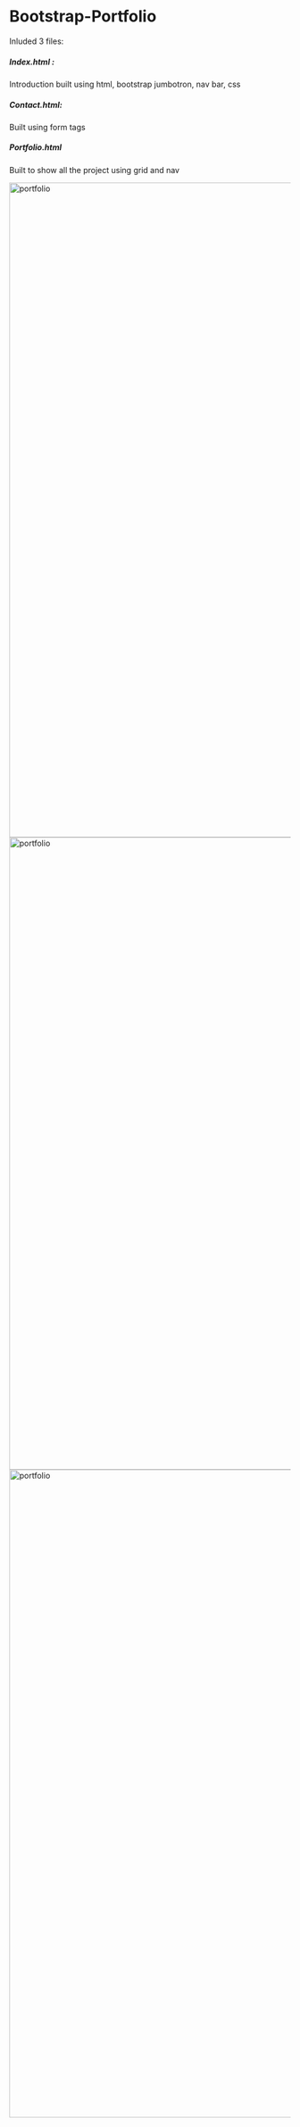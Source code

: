 # Bootstrap-Portfolio

Inluded 3 files:
##### Index.html : 
Introduction built using html, bootstrap jumbotron, nav bar, css 
##### Contact.html: 
Built using form tags 
##### Portfolio.html
Built to show all the project using grid and nav

<img width="1173" alt="portfolio" src="https://user-images.githubusercontent.com/54870343/66429046-35265d00-e9e5-11e9-9a9d-73a6386e083a.png">

<img width="1133" alt="portfolio" src="https://user-images.githubusercontent.com/54870343/66429127-63a43800-e9e5-11e9-9154-34f177ac2cae.png">


<img width="1161" alt="portfolio" src="https://user-images.githubusercontent.com/54870343/66430204-9f400180-e9e7-11e9-8683-c19916e9b8e5.png">
